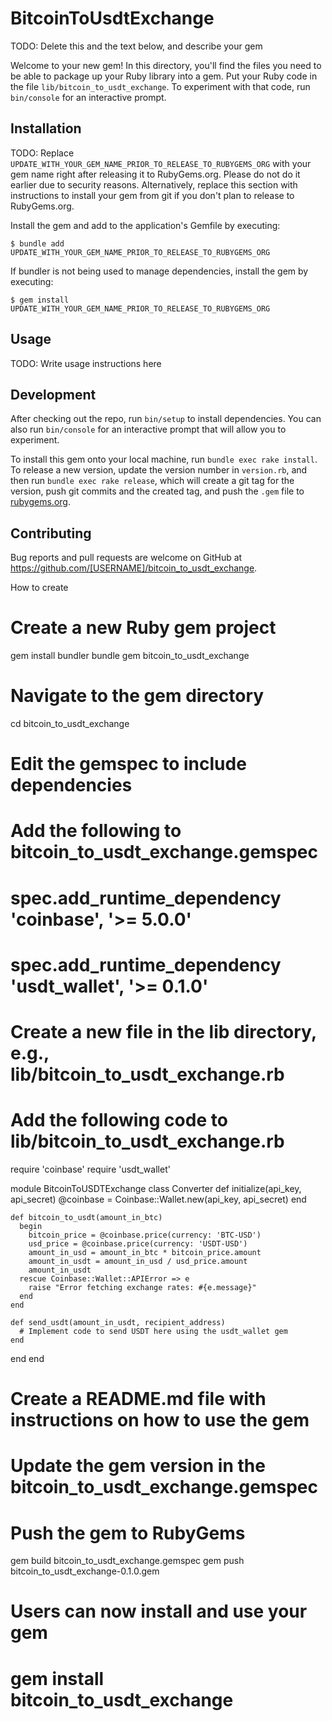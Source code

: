 # BitcoinToUsdtExchange

TODO: Delete this and the text below, and describe your gem

Welcome to your new gem! In this directory, you'll find the files you need to be able to package up your Ruby library into a gem. Put your Ruby code in the file `lib/bitcoin_to_usdt_exchange`. To experiment with that code, run `bin/console` for an interactive prompt.

## Installation

TODO: Replace `UPDATE_WITH_YOUR_GEM_NAME_PRIOR_TO_RELEASE_TO_RUBYGEMS_ORG` with your gem name right after releasing it to RubyGems.org. Please do not do it earlier due to security reasons. Alternatively, replace this section with instructions to install your gem from git if you don't plan to release to RubyGems.org.

Install the gem and add to the application's Gemfile by executing:

    $ bundle add UPDATE_WITH_YOUR_GEM_NAME_PRIOR_TO_RELEASE_TO_RUBYGEMS_ORG

If bundler is not being used to manage dependencies, install the gem by executing:

    $ gem install UPDATE_WITH_YOUR_GEM_NAME_PRIOR_TO_RELEASE_TO_RUBYGEMS_ORG

## Usage

TODO: Write usage instructions here

## Development

After checking out the repo, run `bin/setup` to install dependencies. You can also run `bin/console` for an interactive prompt that will allow you to experiment.

To install this gem onto your local machine, run `bundle exec rake install`. To release a new version, update the version number in `version.rb`, and then run `bundle exec rake release`, which will create a git tag for the version, push git commits and the created tag, and push the `.gem` file to [rubygems.org](https://rubygems.org).

## Contributing

Bug reports and pull requests are welcome on GitHub at https://github.com/[USERNAME]/bitcoin_to_usdt_exchange.

How to create

# Create a new Ruby gem project
gem install bundler
bundle gem bitcoin_to_usdt_exchange

# Navigate to the gem directory
cd bitcoin_to_usdt_exchange

# Edit the gemspec to include dependencies
# Add the following to bitcoin_to_usdt_exchange.gemspec
#
#   spec.add_runtime_dependency 'coinbase', '>= 5.0.0'
#   spec.add_runtime_dependency 'usdt_wallet', '>= 0.1.0'

# Create a new file in the lib directory, e.g., lib/bitcoin_to_usdt_exchange.rb

# Add the following code to lib/bitcoin_to_usdt_exchange.rb

require 'coinbase'
require 'usdt_wallet'

module BitcoinToUSDTExchange
  class Converter
    def initialize(api_key, api_secret)
      @coinbase = Coinbase::Wallet.new(api_key, api_secret)
    end

    def bitcoin_to_usdt(amount_in_btc)
      begin
        bitcoin_price = @coinbase.price(currency: 'BTC-USD')
        usd_price = @coinbase.price(currency: 'USDT-USD')
        amount_in_usd = amount_in_btc * bitcoin_price.amount
        amount_in_usdt = amount_in_usd / usd_price.amount
        amount_in_usdt
      rescue Coinbase::Wallet::APIError => e
        raise "Error fetching exchange rates: #{e.message}"
      end
    end

    def send_usdt(amount_in_usdt, recipient_address)
      # Implement code to send USDT here using the usdt_wallet gem
    end
  end
end

# Create a README.md file with instructions on how to use the gem

# Update the gem version in the bitcoin_to_usdt_exchange.gemspec

# Push the gem to RubyGems
gem build bitcoin_to_usdt_exchange.gemspec
gem push bitcoin_to_usdt_exchange-0.1.0.gem

# Users can now install and use your gem
# gem install bitcoin_to_usdt_exchange

